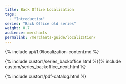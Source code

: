 ```yaml
---
title: Back Office Localization
tags:
  - "Introduction"
series: "Back Office old series"
weight: 0.7
audience: merchants
permalink: /merchants-guide/localization/
---
```


{% include api/1.0/localization-content.md %}

{% include custom/series_backoffice.html %}{% include custom/series_backoffice_next.html %}

{% include custom/pdf-catalog.html %}
